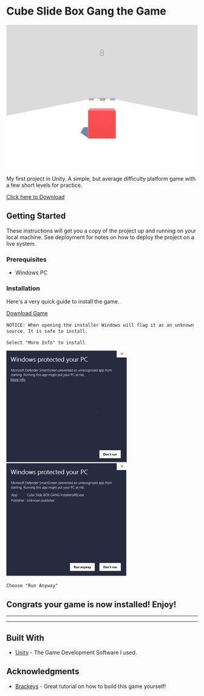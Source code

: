 # Cube Slide Box Gang the Game

![Level01 Gif](/Assets/Img/CSBG.gif)

My first project in Unity. A simple, but average difficulty platform game with a few short levels for practice.

[Click here to Download](#Installation)

## Getting Started

These instructions will get you a copy of the project up and running on your local machine. See deployment for notes on how to deploy the project on a live system.

### Prerequisites

- Windows PC

### Installation

Here's a very quick guide to install the game.

[Download Game](https://mega.nz/file/25xREQaC)

```
NOTICE: When opening the installer Windows will flag it as an unknown source. It is safe to install.
```

```
Select "More Info" to install
```

![windows error 1](/Assets/Img/Windows1.png) ![windows error 1](/Assets/Img/windows2.png)

```
Choose "Run Anyway"
```

## Congrats your game is now installed! Enjoy!

---

---

## Built With

- [Unity](https://unity.com) - The Game Development Software I used.

## Acknowledgments

- [Brackeys](https://youtube.com/Brackeys) - Great tutorial on how to build this game yourself!
